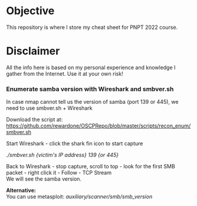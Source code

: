 # Objective
This repository is where I store my cheat sheet for PNPT 2022 course.

# Disclaimer
All the info here is based on my personal experience and knowledge I gather from the Internet. Use it at your own risk!

### Enumerate samba version with Wireshark and smbver.sh
In case nmap cannot tell us the version of samba (port 139 or 445), we need to use smbver.sh + Wireshark  

Download the script at: https://github.com/rewardone/OSCPRepo/blob/master/scripts/recon_enum/smbver.sh  

Start Wireshark - click the shark fin icon to start capture  

*./smbver.sh {victim's IP address} 139 {or 445}*  

Back to Wireshark - stop capture, scroll to top - look for the first SMB packet - right click it - Follow - TCP Stream  
We will see the samba version.

**Alternative:**  
You can use metasploit: *auxiliary/scanner/smb/smb_version*  

